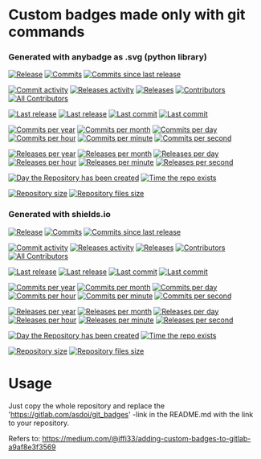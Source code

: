# Custom badges made only with git commands

### Generated with anybadge as .svg (python library)
[![Release](https://gitlab.com/asdoi/git_badges/-/jobs/artifacts/master/raw/badges/latest_release.svg?job=build_badges)]()
[![Commits](https://gitlab.com/asdoi/git_badges/-/jobs/artifacts/master/raw/badges/commits.svg?job=build_badges)]()
[![Commits since last release](https://gitlab.com/asdoi/git_badges/-/jobs/artifacts/master/raw/badges/commits_since_last_release.svg?job=build_badges)]()

[![Commit activity](https://gitlab.com/asdoi/git_badges/-/jobs/artifacts/master/raw/badges/commit_activity.svg?job=build_badges)]()
[![Releases activity](https://gitlab.com/asdoi/git_badges/-/jobs/artifacts/master/raw/badges/releases_activity.svg?job=build_badges)]()
[![Releases](https://gitlab.com/asdoi/git_badges/-/jobs/artifacts/master/raw/badges/releases_amount.svg?job=build_badges)]()
[![Contributors](https://gitlab.com/asdoi/git_badges/-/jobs/artifacts/master/raw/badges/contributors.svg?job=build_badges)]()
[![All Contributors](https://gitlab.com/asdoi/git_badges/-/jobs/artifacts/master/raw/badges/all_contributors.svg?job=build_badges)]()

[![Last release](https://gitlab.com/asdoi/git_badges/-/jobs/artifacts/master/raw/badges/latest_release_date.svg?job=build_badges)]()
[![Last release](https://gitlab.com/asdoi/git_badges/-/jobs/artifacts/master/raw/badges/latest_release_date_layout2.svg?job=build_badges)]()
[![Last commit](https://gitlab.com/asdoi/git_badges/-/jobs/artifacts/master/raw/badges/last_commit_date.svg?job=build_badges)]()
[![Last commit](https://gitlab.com/asdoi/git_badges/-/jobs/artifacts/master/raw/badges/last_commit_date_layout2.svg?job=build_badges)]()

[![Commits per year](https://gitlab.com/asdoi/git_badges/-/jobs/artifacts/master/raw/badges/commits_per_year.svg?job=build_badges)]()
[![Commits per month](https://gitlab.com/asdoi/git_badges/-/jobs/artifacts/master/raw/badges/commits_per_month.svg?job=build_badges)]()
[![Commits per day](https://gitlab.com/asdoi/git_badges/-/jobs/artifacts/master/raw/badges/commits_per_day.svg?job=build_badges)]()
[![Commits per hour](https://gitlab.com/asdoi/git_badges/-/jobs/artifacts/master/raw/badges/commits_per_hour.svg?job=build_badges)]()
[![Commits per minute](https://gitlab.com/asdoi/git_badges/-/jobs/artifacts/master/raw/badges/commits_per_minute.svg?job=build_badges)]()
[![Commits per second](https://gitlab.com/asdoi/git_badges/-/jobs/artifacts/master/raw/badges/commits_per_second.svg?job=build_badges)]()

[![Releases per year](https://gitlab.com/asdoi/git_badges/-/jobs/artifacts/master/raw/badges/releases_per_year.svg?job=build_badges)]()
[![Releases per month](https://gitlab.com/asdoi/git_badges/-/jobs/artifacts/master/raw/badges/releases_per_month.svg?job=build_badges)]()
[![Releases per day](https://gitlab.com/asdoi/git_badges/-/jobs/artifacts/master/raw/badges/releases_per_day.svg?job=build_badges)]()
[![Releases per hour](https://gitlab.com/asdoi/git_badges/-/jobs/artifacts/master/raw/badges/releases_per_hour.svg?job=build_badges)]()
[![Releases per minute](https://gitlab.com/asdoi/git_badges/-/jobs/artifacts/master/raw/badges/releases_per_minute.svg?job=build_badges)]()
[![Releases per second](https://gitlab.com/asdoi/git_badges/-/jobs/artifacts/master/raw/badges/releases_per_second.svg?job=build_badges)]()

[![Day the Repository has been created](https://gitlab.com/asdoi/git_badges/-/jobs/artifacts/master/raw/badges/repository_creation_day.svg?job=build_badges)]()
[![Time the repo exists](https://gitlab.com/asdoi/git_badges/-/jobs/artifacts/master/raw/badges/time_repository_exists.svg?job=build_badges)]()

[![Repository size](https://gitlab.com/asdoi/git_badges/-/jobs/artifacts/master/raw/badges/git_repository_size.svg?job=build_badges)]()
[![Repository files size](https://gitlab.com/asdoi/git_badges/-/jobs/artifacts/master/raw/badges/git_file_size.svg?job=build_badges)]()


### Generated with shields.io
[![Release](https://img.shields.io/badge/dynamic/json.svg?label=Release&url=https://gitlab.com/asdoi/git_badges/-/jobs/artifacts/master/raw/badges.json?job=build_badges&query=release_tag&colorB=brightgreen&logo=gitlab)]()
[![Commits](https://img.shields.io/badge/dynamic/json.svg?label=Commits&url=https://gitlab.com/asdoi/git_badges/-/jobs/artifacts/master/raw/badges.json?job=build_badges&query=commits&colorB=red)]()
[![Commits since last release](https://img.shields.io/badge/dynamic/json.svg?label=Commits%20since%20last%20release&url=https://gitlab.com/asdoi/git_badges/-/jobs/artifacts/master/raw/badges.json?job=build_badges&query=commits_since_last_release&colorB=blueviolet)]()

[![Commit activity](https://img.shields.io/badge/dynamic/json.svg?label=Commit%20activity&url=https://gitlab.com/asdoi/git_badges/-/jobs/artifacts/master/raw/badges.json?job=build_badges&query=commit_activity&colorB=orange)]()
[![Releases activity](https://img.shields.io/badge/dynamic/json.svg?label=Release%20activity&url=https://gitlab.com/asdoi/git_badges/-/jobs/artifacts/master/raw/badges.json?job=build_badges&query=releases_activity&colorB=orange)]()
[![Releases](https://img.shields.io/badge/dynamic/json.svg?label=Releases&url=https://gitlab.com/asdoi/git_badges/-/jobs/artifacts/master/raw/badges.json?job=build_badges&query=releases_amount&colorB=800000)]()
[![Contributors](https://img.shields.io/badge/dynamic/json.svg?label=Contributors&url=https://gitlab.com/asdoi/git_badges/-/jobs/artifacts/master/raw/badges.json?job=build_badges&query=contributors&colorB=blue)]()
[![All Contributors](https://img.shields.io/badge/dynamic/json.svg?label=All%20contributors&url=https://gitlab.com/asdoi/git_badges/-/jobs/artifacts/master/raw/badges.json?job=build_badges&query=all_contributors&colorB=blue)]()

[![Last release](https://img.shields.io/badge/dynamic/json.svg?label=Last%20release&url=https://gitlab.com/asdoi/git_badges/-/jobs/artifacts/master/raw/badges.json?job=build_badges&query=last_release_date&colorB=brightgreen)]()
[![Last release](https://img.shields.io/badge/dynamic/json.svg?label=Last%20release&url=https://gitlab.com/asdoi/git_badges/-/jobs/artifacts/master/raw/badges.json?job=build_badges&query=last_release_date_layout2&colorB=brightgreen)]()
[![Last commit](https://img.shields.io/badge/dynamic/json.svg?label=Last%20commit&url=https://gitlab.com/asdoi/git_badges/-/jobs/artifacts/master/raw/badges.json?job=build_badges&query=last_commit_date&colorB=red)]()
[![Last commit](https://img.shields.io/badge/dynamic/json.svg?label=Last%20commit&url=https://gitlab.com/asdoi/git_badges/-/jobs/artifacts/master/raw/badges.json?job=build_badges&query=last_commit_date_layout2&colorB=red)]()

[![Commits per year](https://img.shields.io/badge/dynamic/json.svg?label=Commits%20per%20year&url=https://gitlab.com/asdoi/git_badges/-/jobs/artifacts/master/raw/badges.json?job=build_badges&query=commits_per_year&colorB=yellowgreen)]()
[![Commits per month](https://img.shields.io/badge/dynamic/json.svg?label=Commits%20per%20month&url=https://gitlab.com/asdoi/git_badges/-/jobs/artifacts/master/raw/badges.json?job=build_badges&query=commits_per_month&colorB=yellow)]()
[![Commits per day](https://img.shields.io/badge/dynamic/json.svg?label=Commits%20per%20day&url=https://gitlab.com/asdoi/git_badges/-/jobs/artifacts/master/raw/badges.json?job=build_badges&query=commits_per_day&colorB=informational)]()
[![Commits per hour](https://img.shields.io/badge/dynamic/json.svg?label=Commits%20per%20hour&url=https://gitlab.com/asdoi/git_badges/-/jobs/artifacts/master/raw/badges.json?job=build_badges&query=commits_per_hour&colorB=informational)]()
[![Commits per minute](https://img.shields.io/badge/dynamic/json.svg?label=Commits%20per%20minute&url=https://gitlab.com/asdoi/git_badges/-/jobs/artifacts/master/raw/badges.json?job=build_badges&query=commits_per_minute&colorB=informational)]()
[![Commits per second](https://img.shields.io/badge/dynamic/json.svg?label=Commits%20per%20second&url=https://gitlab.com/asdoi/git_badges/-/jobs/artifacts/master/raw/badges.json?job=build_badges&query=commits_per_second&colorB=informational)]()

[![Releases per year](https://img.shields.io/badge/dynamic/json.svg?label=Releases%20per%20year&url=https://gitlab.com/asdoi/git_badges/-/jobs/artifacts/master/raw/badges.json?job=build_badges&query=releases_per_year&colorB=yellowgreen)]()
[![Releases per month](https://img.shields.io/badge/dynamic/json.svg?label=Releases%20per%20month&url=https://gitlab.com/asdoi/git_badges/-/jobs/artifacts/master/raw/badges.json?job=build_badges&query=releases_per_month&colorB=yellow)]()
[![Releases per day](https://img.shields.io/badge/dynamic/json.svg?label=Releases%20per%20day&url=https://gitlab.com/asdoi/git_badges/-/jobs/artifacts/master/raw/badges.json?job=build_badges&query=releases_per_day&colorB=informational)]()
[![Releases per hour](https://img.shields.io/badge/dynamic/json.svg?label=Releases%20per%20hour&url=https://gitlab.com/asdoi/git_badges/-/jobs/artifacts/master/raw/badges.json?job=build_badges&query=releases_per_hour&colorB=informational)]()
[![Releases per minute](https://img.shields.io/badge/dynamic/json.svg?label=Releases%20per%20minute&url=https://gitlab.com/asdoi/git_badges/-/jobs/artifacts/master/raw/badges.json?job=build_badges&query=releases_per_minute&colorB=informational)]()
[![Releases per second](https://img.shields.io/badge/dynamic/json.svg?label=Releases%20per%20second&url=https://gitlab.com/asdoi/git_badges/-/jobs/artifacts/master/raw/badges.json?job=build_badges&query=releases_per_second&colorB=informational)]()

[![Day the Repository has been created](https://img.shields.io/badge/dynamic/json.svg?label=Created%20on&url=https://gitlab.com/asdoi/git_badges/-/jobs/artifacts/master/raw/badges.json?job=build_badges&query=repository_creation_day&colorB=teal)]()
[![Time the repo exists](https://img.shields.io/badge/dynamic/json.svg?label=The%20repository%20exists&url=https://gitlab.com/asdoi/git_badges/-/jobs/artifacts/master/raw/badges.json?job=build_badges&query=time_repository_exists&colorB=green)]()

[![Repository size](https://img.shields.io/badge/dynamic/json.svg?label=Git%20repository%20size&url=https://gitlab.com/asdoi/git_badges/-/jobs/artifacts/master/raw/badges.json?job=build_badges&query=repository_size&colorB=inactive)]()
[![Repository files size](https://img.shields.io/badge/dynamic/json.svg?label=Git%20repository%20files%20size&url=https://gitlab.com/asdoi/git_badges/-/jobs/artifacts/master/raw/badges.json?job=build_badges&query=repository_file_size&colorB=inactive)]()



# Usage  
Just copy the whole repository and replace the 'https://gitlab.com/asdoi/git_badges' -link in the README.md with the link to your repository.


Refers to: https://medium.com/@iffi33/adding-custom-badges-to-gitlab-a9af8e3f3569
